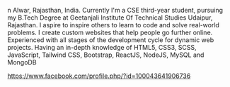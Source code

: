 n Alwar, Rajasthan, India. Currently I'm a CSE third-year student, pursuing my B.Tech Degree at Geetanjali Institute Of Technical Studies Udaipur, Rajasthan. I aspire to inspire others to learn to code and solve real-world problems. I create custom websites that help people go further online. Experienced with all stages of the development cycle for dynamic web projects. Having an in-depth knowledge of HTML5, CSS3, SCSS, JavaScript, Tailwind CSS, Bootstrap, ReactJS, NodeJS, MySQL and MongoDB


https://www.facebook.com/profile.php/?id=100043641906736




